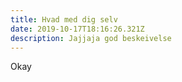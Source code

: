 ```yaml
---
title: Hvad med dig selv
date: 2019-10-17T18:16:26.321Z
description: Jajjaja god beskeivelse
---
```

Okay
